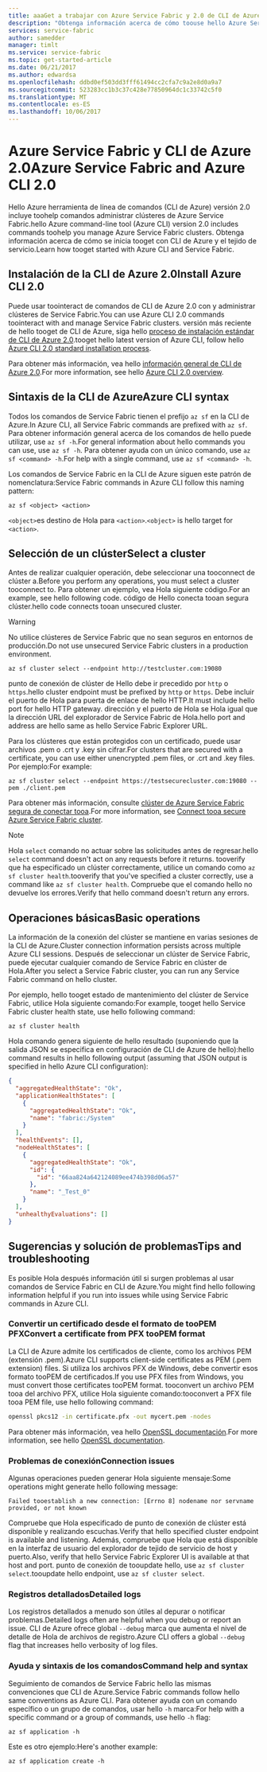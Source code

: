 ```yaml
---
title: aaaGet a trabajar con Azure Service Fabric y 2.0 de CLI de Azure
description: "Obtenga información acerca de cómo toouse hello Azure Service Fabric comandos del módulo de CLI de Azure, versión 2.0. Obtenga información acerca de cómo tooconnect tooa clúster y cómo las aplicaciones de toomanage."
services: service-fabric
author: samedder
manager: timlt
ms.service: service-fabric
ms.topic: get-started-article
ms.date: 06/21/2017
ms.author: edwardsa
ms.openlocfilehash: ddbd0ef503dd3fff61494cc2cfa7c9a2e8d0a9a7
ms.sourcegitcommit: 523283cc1b3c37c428e77850964dc1c33742c5f0
ms.translationtype: MT
ms.contentlocale: es-ES
ms.lasthandoff: 10/06/2017
---
```

# <a name="azure-service-fabric-and-azure-cli-20"></a><span data-ttu-id="531b3-104">Azure Service Fabric y CLI de Azure 2.0</span><span class="sxs-lookup"><span data-stu-id="531b3-104">Azure Service Fabric and Azure CLI 2.0</span></span>

<span data-ttu-id="531b3-105">Hello Azure herramienta de línea de comandos (CLI de Azure) versión 2.0 incluye toohelp comandos administrar clústeres de Azure Service Fabric.</span><span class="sxs-lookup"><span data-stu-id="531b3-105">hello Azure command-line tool (Azure CLI) version 2.0 includes commands toohelp you manage Azure Service Fabric clusters.</span></span> <span data-ttu-id="531b3-106">Obtenga información acerca de cómo se inicia tooget con CLI de Azure y el tejido de servicio.</span><span class="sxs-lookup"><span data-stu-id="531b3-106">Learn how tooget started with Azure CLI and Service Fabric.</span></span>

## <a name="install-azure-cli-20"></a><span data-ttu-id="531b3-107">Instalación de la CLI de Azure 2.0</span><span class="sxs-lookup"><span data-stu-id="531b3-107">Install Azure CLI 2.0</span></span>

<span data-ttu-id="531b3-108">Puede usar toointeract de comandos de CLI de Azure 2.0 con y administrar clústeres de Service Fabric.</span><span class="sxs-lookup"><span data-stu-id="531b3-108">You can use Azure CLI 2.0 commands toointeract with and manage Service Fabric clusters.</span></span> <span data-ttu-id="531b3-109">versión más reciente de hello tooget de CLI de Azure, siga hello [proceso de instalación estándar de CLI de Azure 2.0](https://docs.microsoft.com/en-us/cli/azure/install-azure-cli).</span><span class="sxs-lookup"><span data-stu-id="531b3-109">tooget hello latest version of Azure CLI, follow hello [Azure CLI 2.0 standard installation process](https://docs.microsoft.com/en-us/cli/azure/install-azure-cli).</span></span>

<span data-ttu-id="531b3-110">Para obtener más información, vea hello [información general de CLI de Azure 2.0](https://docs.microsoft.com/en-us/cli/azure/overview).</span><span class="sxs-lookup"><span data-stu-id="531b3-110">For more information, see hello [Azure CLI 2.0 overview](https://docs.microsoft.com/en-us/cli/azure/overview).</span></span>

## <a name="azure-cli-syntax"></a><span data-ttu-id="531b3-111">Sintaxis de la CLI de Azure</span><span class="sxs-lookup"><span data-stu-id="531b3-111">Azure CLI syntax</span></span>

<span data-ttu-id="531b3-112">Todos los comandos de Service Fabric tienen el prefijo `az sf` en la CLI de Azure.</span><span class="sxs-lookup"><span data-stu-id="531b3-112">In Azure CLI, all Service Fabric commands are prefixed with `az sf`.</span></span> <span data-ttu-id="531b3-113">Para obtener información general acerca de los comandos de hello puede utilizar, use `az sf -h`.</span><span class="sxs-lookup"><span data-stu-id="531b3-113">For general information about hello commands you can use, use `az sf -h`.</span></span> <span data-ttu-id="531b3-114">Para obtener ayuda con un único comando, use `az sf <command> -h`.</span><span class="sxs-lookup"><span data-stu-id="531b3-114">For help with a single command, use `az sf <command> -h`.</span></span>

<span data-ttu-id="531b3-115">Los comandos de Service Fabric en la CLI de Azure siguen este patrón de nomenclatura:</span><span class="sxs-lookup"><span data-stu-id="531b3-115">Service Fabric commands in Azure CLI follow this naming pattern:</span></span>

```azurecli
az sf <object> <action>
```

<span data-ttu-id="531b3-116">`<object>`es destino de Hola para `<action>`.</span><span class="sxs-lookup"><span data-stu-id="531b3-116">`<object>` is hello target for `<action>`.</span></span>

## <a name="select-a-cluster"></a><span data-ttu-id="531b3-117">Selección de un clúster</span><span class="sxs-lookup"><span data-stu-id="531b3-117">Select a cluster</span></span>

<span data-ttu-id="531b3-118">Antes de realizar cualquier operación, debe seleccionar una tooconnect de clúster a.</span><span class="sxs-lookup"><span data-stu-id="531b3-118">Before you perform any operations, you must select a cluster tooconnect to.</span></span> <span data-ttu-id="531b3-119">Para obtener un ejemplo, vea Hola siguiente código.</span><span class="sxs-lookup"><span data-stu-id="531b3-119">For an example, see hello following code.</span></span> <span data-ttu-id="531b3-120">código de Hello conecta tooan segura clúster.</span><span class="sxs-lookup"><span data-stu-id="531b3-120">hello code connects tooan unsecured cluster.</span></span>

> [!WARNING]
> <span data-ttu-id="531b3-121">No utilice clústeres de Service Fabric que no sean seguros en entornos de producción.</span><span class="sxs-lookup"><span data-stu-id="531b3-121">Do not use unsecured Service Fabric clusters in a production environment.</span></span>

```azurecli
az sf cluster select --endpoint http://testcluster.com:19080
```

<span data-ttu-id="531b3-122">punto de conexión de clúster de Hello debe ir precedido por `http` o `https`.</span><span class="sxs-lookup"><span data-stu-id="531b3-122">hello cluster endpoint must be prefixed by `http` or `https`.</span></span> <span data-ttu-id="531b3-123">Debe incluir el puerto de Hola para puerta de enlace de hello HTTP.</span><span class="sxs-lookup"><span data-stu-id="531b3-123">It must include hello port for hello HTTP gateway.</span></span> <span data-ttu-id="531b3-124">dirección y el puerto de Hola se Hola igual que la dirección URL del explorador de Service Fabric de Hola.</span><span class="sxs-lookup"><span data-stu-id="531b3-124">hello port and address are hello same as hello Service Fabric Explorer URL.</span></span>

<span data-ttu-id="531b3-125">Para los clústeres que están protegidos con un certificado, puede usar archivos .pem o .crt y .key sin cifrar.</span><span class="sxs-lookup"><span data-stu-id="531b3-125">For clusters that are secured with a certificate, you can use either unencrypted .pem files, or .crt and .key files.</span></span> <span data-ttu-id="531b3-126">Por ejemplo:</span><span class="sxs-lookup"><span data-stu-id="531b3-126">For example:</span></span>

```azurecli
az sf cluster select --endpoint https://testsecurecluster.com:19080 --pem ./client.pem
```

<span data-ttu-id="531b3-127">Para obtener más información, consulte [clúster de Azure Service Fabric segura de conectar tooa](service-fabric-connect-to-secure-cluster.md).</span><span class="sxs-lookup"><span data-stu-id="531b3-127">For more information, see [Connect tooa secure Azure Service Fabric cluster](service-fabric-connect-to-secure-cluster.md).</span></span>

> [!NOTE]
> <span data-ttu-id="531b3-128">Hola `select` comando no actuar sobre las solicitudes antes de regresar.</span><span class="sxs-lookup"><span data-stu-id="531b3-128">hello `select` command doesn't act on any requests before it returns.</span></span> <span data-ttu-id="531b3-129">tooverify que ha especificado un clúster correctamente, utilice un comando como `az sf cluster health`.</span><span class="sxs-lookup"><span data-stu-id="531b3-129">tooverify that you've specified a cluster correctly, use a command like `az sf cluster health`.</span></span> <span data-ttu-id="531b3-130">Compruebe que el comando hello no devuelve los errores.</span><span class="sxs-lookup"><span data-stu-id="531b3-130">Verify that hello command doesn't return any errors.</span></span>

## <a name="basic-operations"></a><span data-ttu-id="531b3-131">Operaciones básicas</span><span class="sxs-lookup"><span data-stu-id="531b3-131">Basic operations</span></span>

<span data-ttu-id="531b3-132">La información de la conexión del clúster se mantiene en varias sesiones de la CLI de Azure.</span><span class="sxs-lookup"><span data-stu-id="531b3-132">Cluster connection information persists across multiple Azure CLI sessions.</span></span> <span data-ttu-id="531b3-133">Después de seleccionar un clúster de Service Fabric, puede ejecutar cualquier comando de Service Fabric en clúster de Hola.</span><span class="sxs-lookup"><span data-stu-id="531b3-133">After you select a Service Fabric cluster, you can run any Service Fabric command on hello cluster.</span></span>

<span data-ttu-id="531b3-134">Por ejemplo, hello tooget estado de mantenimiento del clúster de Service Fabric, utilice Hola siguiente comando:</span><span class="sxs-lookup"><span data-stu-id="531b3-134">For example, tooget hello Service Fabric cluster health state, use hello following command:</span></span>

```azurecli
az sf cluster health
```

<span data-ttu-id="531b3-135">Hola comando genera siguiente de hello resultado (suponiendo que la salida JSON se especifica en configuración de CLI de Azure de hello):</span><span class="sxs-lookup"><span data-stu-id="531b3-135">hello command results in hello following output (assuming that JSON output is specified in hello Azure CLI configuration):</span></span>

```json
{
  "aggregatedHealthState": "Ok",
  "applicationHealthStates": [
    {
      "aggregatedHealthState": "Ok",
      "name": "fabric:/System"
    }
  ],
  "healthEvents": [],
  "nodeHealthStates": [
    {
      "aggregatedHealthState": "Ok",
      "id": {
        "id": "66aa824a642124089ee474b398d06a57"
      },
      "name": "_Test_0"
    }
  ],
  "unhealthyEvaluations": []
}
```

## <a name="tips-and-troubleshooting"></a><span data-ttu-id="531b3-136">Sugerencias y solución de problemas</span><span class="sxs-lookup"><span data-stu-id="531b3-136">Tips and troubleshooting</span></span>

<span data-ttu-id="531b3-137">Es posible Hola después información útil si surgen problemas al usar comandos de Service Fabric en CLI de Azure.</span><span class="sxs-lookup"><span data-stu-id="531b3-137">You might find hello following information helpful if you run into issues while using Service Fabric commands in Azure CLI.</span></span>

### <a name="convert-a-certificate-from-pfx-toopem-format"></a><span data-ttu-id="531b3-138">Convertir un certificado desde el formato de tooPEM PFX</span><span class="sxs-lookup"><span data-stu-id="531b3-138">Convert a certificate from PFX tooPEM format</span></span>

<span data-ttu-id="531b3-139">La CLI de Azure admite los certificados de cliente, como los archivos PEM (extensión .pem).</span><span class="sxs-lookup"><span data-stu-id="531b3-139">Azure CLI supports client-side certificates as PEM (.pem extension) files.</span></span> <span data-ttu-id="531b3-140">Si utiliza los archivos PFX de Windows, debe convertir esos formato tooPEM de certificados.</span><span class="sxs-lookup"><span data-stu-id="531b3-140">If you use PFX files from Windows, you must convert those certificates tooPEM format.</span></span> <span data-ttu-id="531b3-141">tooconvert un archivo PEM tooa del archivo PFX, utilice Hola siguiente comando:</span><span class="sxs-lookup"><span data-stu-id="531b3-141">tooconvert a PFX file tooa PEM file, use hello following command:</span></span>

```bash
openssl pkcs12 -in certificate.pfx -out mycert.pem -nodes
```

<span data-ttu-id="531b3-142">Para obtener más información, vea hello [OpenSSL documentación](https://www.openssl.org/docs/).</span><span class="sxs-lookup"><span data-stu-id="531b3-142">For more information, see hello [OpenSSL documentation](https://www.openssl.org/docs/).</span></span>

### <a name="connection-issues"></a><span data-ttu-id="531b3-143">Problemas de conexión</span><span class="sxs-lookup"><span data-stu-id="531b3-143">Connection issues</span></span>

<span data-ttu-id="531b3-144">Algunas operaciones pueden generar Hola siguiente mensaje:</span><span class="sxs-lookup"><span data-stu-id="531b3-144">Some operations might generate hello following message:</span></span>

`Failed tooestablish a new connection: [Errno 8] nodename nor servname provided, or not known`

<span data-ttu-id="531b3-145">Compruebe que Hola especificado de punto de conexión de clúster está disponible y realizando escuchas.</span><span class="sxs-lookup"><span data-stu-id="531b3-145">Verify that hello specified cluster endpoint is available and listening.</span></span> <span data-ttu-id="531b3-146">Además, compruebe que Hola que está disponible en la interfaz de usuario del explorador de tejido de servicio de host y puerto.</span><span class="sxs-lookup"><span data-stu-id="531b3-146">Also, verify that hello Service Fabric Explorer UI is available at that host and port.</span></span> <span data-ttu-id="531b3-147">punto de conexión de tooupdate hello, use `az sf cluster select`.</span><span class="sxs-lookup"><span data-stu-id="531b3-147">tooupdate hello endpoint, use `az sf cluster select`.</span></span>

### <a name="detailed-logs"></a><span data-ttu-id="531b3-148">Registros detallados</span><span class="sxs-lookup"><span data-stu-id="531b3-148">Detailed logs</span></span>

<span data-ttu-id="531b3-149">Los registros detallados a menudo son útiles al depurar o notificar problemas.</span><span class="sxs-lookup"><span data-stu-id="531b3-149">Detailed logs often are helpful when you debug or report an issue.</span></span> <span data-ttu-id="531b3-150">CLI de Azure ofrece global `--debug` marca que aumenta el nivel de detalle de Hola de archivos de registro.</span><span class="sxs-lookup"><span data-stu-id="531b3-150">Azure CLI offers a global `--debug` flag that increases hello verbosity of log files.</span></span>

### <a name="command-help-and-syntax"></a><span data-ttu-id="531b3-151">Ayuda y sintaxis de los comandos</span><span class="sxs-lookup"><span data-stu-id="531b3-151">Command help and syntax</span></span>

<span data-ttu-id="531b3-152">Seguimiento de comandos de Service Fabric hello las mismas convenciones que CLI de Azure.</span><span class="sxs-lookup"><span data-stu-id="531b3-152">Service Fabric commands follow hello same conventions as Azure CLI.</span></span> <span data-ttu-id="531b3-153">Para obtener ayuda con un comando específico o un grupo de comandos, usar hello `-h` marca:</span><span class="sxs-lookup"><span data-stu-id="531b3-153">For help with a specific command or a group of commands, use hello `-h` flag:</span></span>

```azurecli
az sf application -h
```

<span data-ttu-id="531b3-154">Este es otro ejemplo:</span><span class="sxs-lookup"><span data-stu-id="531b3-154">Here's another example:</span></span>

```azurecli
az sf application create -h
```
